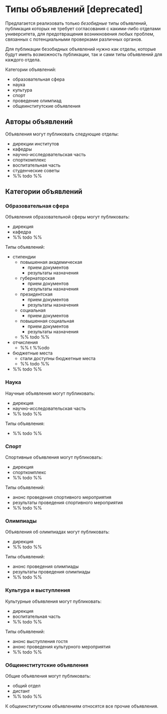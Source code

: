 # Типы объявлений [deprecated]

Предлагается реализовать только *безобидные* типы объявлений, публикация которых не требует согласования с какими-либо отделами университета, для предотвращения возникновения любых проблем, связанных с потенциальными проверками различных органов. 

Для публикации безобидных объявлений нужно как отделы, которые будут иметь возможность публикации, так и сами типы объявлений для каждого отдела.

Категории объявлений:
- образовательная сфера
- наука
- культура
- спорт
- проведение олимпиад
- общеинститутские объявления


## Авторы объявлений
Объявления могут публиковать следующие отделы:
- дирекции институтов
- кафедры
- научно-исследовательская часть
- спорткомплекс
- воспитательная часть
- студенческие советы
- %% todo %%

## Категории объявлений
### Образовательная сфера
Объявления образовательной сферы могут публиковать:
- дирекция
- кафедра
- %% todo %% 

Типы объявлений:
- стипендии
	- повышенная академическая
		- прием документов
		- результаты назначения
	- губернаторская
		- прием документов
		- результаты назначения
	- президентская
		- прием документов
		- результаты назначения
	- социальная
		- прием документов
	- повышенная социальная
		- прием документов
		- результаты назначения
	- %% todo %% 
- отчисления
	- %% t %%odo 
- бюджетные места
	- стали доступны бюджетные места
	- %% todo %% 
- %% todo %% 

### Наука
Научные объявления могут публиковать:
- дирекция
- научно-исследовательская часть
- %% todo %% 

Типы объявления:
- %% todo %% 

### Спорт
Спортивные объявления могут публиковать:
- дирекция 
- спорткомплекс
- %% todo %% 

Типы объявлений:
- анонс проведения спортивного мероприятия
- результаты проведения спортивного мероприятия
- %% todo %% 
### Олимпиады
Объявления об олимпиадах могут публиковать:
- дирекция 
- %% todo %% 

Типы объявлений:
- анонс проведения олимпиады
- результаты проведения олимпиады
- %% todo %% 
 
### Культура и выступления
Культурные объявления могут публиковать:
- дирекция
- воспитательная часть
- %% todo %% 

Типы объявлений:
- анонс выступления гостя
- анонс проведения культурного мероприятия
- %% todo %% 

### Общеинститутские объявления 
Общие объявления могут публиковать:
- общий отдел
- дистант
- %% todo %% 

К общеинститутским объявлениям относятся все прочие объявления.

